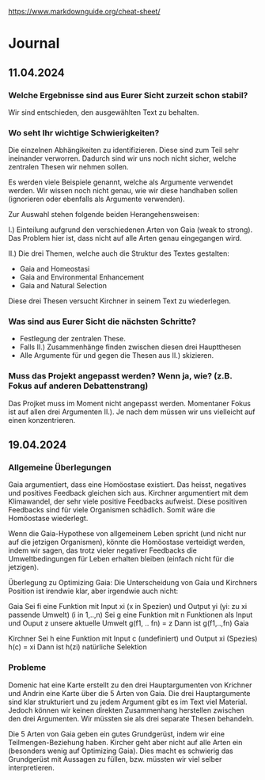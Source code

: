 https://www.markdownguide.org/cheat-sheet/

# Journal

## 11.04.2024

### Welche Ergebnisse sind aus Eurer Sicht zurzeit schon stabil?

Wir sind entschieden, den ausgewählten Text zu behalten.

### Wo seht Ihr wichtige Schwierigkeiten?

Die einzelnen Abhängikeiten zu identifizieren. Diese sind zum Teil sehr ineinander verworren.
Dadurch sind wir uns noch nicht sicher, welche zentralen Thesen wir nehmen sollen.

Es werden viele Beispiele genannt, welche als Argumente verwendet werden. Wir wissen noch nicht genau, wie wir diese handhaben sollen (ignorieren oder ebenfalls als Argumente verwenden).

Zur Auswahl stehen folgende beiden Herangehensweisen:

I.) Einteilung aufgrund den verschiedenen Arten von Gaia (weak to strong).
Das Problem hier ist, dass nicht auf alle Arten genau eingegangen wird.

II.) Die drei Themen, welche auch die Struktur des Textes gestalten:

- Gaia and Homeostasi
- Gaia and Environmental Enhancement
- Gaia and Natural Selection

Diese drei Thesen versucht Kirchner in seinem Text zu wiederlegen.

### Was sind aus Eurer Sicht die nächsten Schritte?

- Festlegung der zentralen These.
- Falls II.) Zusammenhänge finden zwischen diesen drei Hauptthesen
- Alle Argumente für und gegen die Thesen aus II.) skizieren.

### Muss das Projekt angepasst werden? Wenn ja, wie? (z.B. Fokus auf anderen Debattenstrang) 

Das Projket muss im Moment nicht angepasst werden.
Momentaner Fokus ist auf allen drei Argumenten II.). Je nach dem müssen wir uns vielleicht auf einen konzentrieren.

## 19.04.2024

### Allgemeine Überlegungen
Gaia argumentiert, dass eine Homöostase existiert. Das heisst, negatives und positives Feedback gleichen sich aus. Kirchner argumentiert mit dem Klimawandel, der sehr viele positive Feedbacks aufweist. Diese positiven Feedbacks sind für viele Organismen schädlich. Somit wäre die Homöostase wiederlegt.

Wenn die Gaia-Hypothese von allgemeinem Leben spricht (und nicht nur auf die jetzigen Organismen), könnte die Homöostase verteidigt werden, indem wir sagen, das trotz vieler negativer Feedbacks die Umweltbedingungen für Leben erhalten bleiben (einfach nicht für die jetzigen).

Überlegung zu Optimizing Gaia:
Die Unterscheidung von Gaia und Kirchners Position ist irendwie klar, aber irgendwie auch nicht:

Gaia
Sei fi eine Funktion mit Input xi (x in Spezien) und Output yi (yi: zu xi passende Umwelt) (i in 1,..,n)
Sei g eine Funktion mit n Funktionen als Input und Ouput z unsere aktuelle Umwelt
g(f1, .. fn) = z
Dann ist g(f1,..,fn) Gaia

Kirchner
Sei h eine Funktion mit Input c (undefiniert) und Output xi (Spezies)
h(c) = xi
Dann ist h(zi) natürliche Selektion

### Probleme
Domenic hat eine Karte erstellt zu den drei Hauptargumenten von Krichner und Andrin eine Karte über die 5 Arten von Gaia.
Die drei Hauptargumente sind klar strukturiert und zu jedem Argument gibt es im Text viel Material. Jedoch können wir keinen
direkten Zusammenhang herstellen zwischen den drei Argumenten. Wir müssten sie als drei separate Thesen behandeln.

Die 5 Arten von Gaia geben ein gutes Grundgerüst, indem wir eine Teilmengen-Beziehung haben. Kircher geht aber nicht auf alle Arten ein
(besonders wenig auf Optimizing Gaia). Dies macht es schwierig das Grundgerüst mit Aussagen zu füllen, bzw. müssten wir viel selber interpretieren.